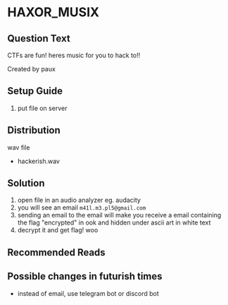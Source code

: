# HAXOR_MUSIX
## Question Text

CTFs are fun! heres music for you to hack to!!

Created by paux

## Setup Guide
1. put file on server

## Distribution
wav file
- hackerish.wav


## Solution
1.	open file in an audio analyzer eg. audacity 
2.	you will see an email `m41l.m3.pl5@gmail.com`
3.	sending an email to the email will make you receive a email containing the flag "encrypted" in ook and hidden under ascii art in white text
4.	decrypt it and get flag! woo
## Recommended Reads


## Possible changes in futurish times
- instead of email, use telegram bot or discord bot

